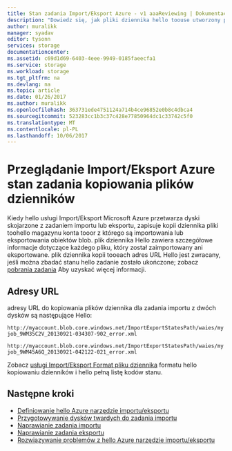 ```yaml
---
title: Stan zadania Import/Eksport Azure - v1 aaaReviewing | Dokumentacja firmy Microsoft
description: "Dowiedz się, jak pliki dziennika hello toouse utworzony podczas hello importu lub eksportu zadania był uruchamiany toosee hello stan zadania importu/eksportu hello."
author: muralikk
manager: syadav
editor: tysonn
services: storage
documentationcenter: 
ms.assetid: c69d1d69-6403-4eee-9949-0185faeecfa1
ms.service: storage
ms.workload: storage
ms.tgt_pltfrm: na
ms.devlang: na
ms.topic: article
ms.date: 01/26/2017
ms.author: muralikk
ms.openlocfilehash: 363731ede4751124a714b4ce96852e0b8c4dbca4
ms.sourcegitcommit: 523283cc1b3c37c428e77850964dc1c33742c5f0
ms.translationtype: MT
ms.contentlocale: pl-PL
ms.lasthandoff: 10/06/2017
---
```

# <a name="reviewing-azure-importexport-job-status-with-copy-log-files"></a>Przeglądanie Import/Eksport Azure stan zadania kopiowania plików dzienników
Kiedy hello usługi Import/Eksport Microsoft Azure przetwarza dyski skojarzone z zadaniem importu lub eksportu, zapisuje kopii dziennika pliki toohello magazynu konta tooor z którego są importowania lub eksportowania obiektów blob. plik dziennika Hello zawiera szczegółowe informacje dotyczące każdego pliku, który został zaimportowany ani eksportowane. plik dziennika kopii tooeach adres URL Hello jest zwracany, jeśli można zbadać stanu hello zadanie zostało ukończone; zobacz [pobrania zadania](/rest/api/storageservices/Get-Job3) Aby uzyskać więcej informacji.  

## <a name="example-urls"></a>Adresy URL

adresy URL do kopiowania plików dziennika dla zadania importu z dwóch dysków są następujące Hello:  
  
 `http://myaccount.blob.core.windows.net/ImportExportStatesPath/waies/myjob_9WM35C2V_20130921-034307-902_error.xml`  
  
 `http://myaccount.blob.core.windows.net/ImportExportStatesPath/waies/myjob_9WM45A6Q_20130921-042122-021_error.xml`  
  
 Zobacz [usługi Import/Eksport Format pliku dziennika](../storage-import-export-file-format-log.md) formatu hello kopiowaniu dzienników i hello pełną listę kodów stanu.  
  
## <a name="next-steps"></a>Następne kroki
 
 * [Definiowanie hello Azure narzędzie importu/eksportu](storage-import-export-tool-setup-v1.md)   
 * [Przygotowywanie dysków twardych do zadania importu](../storage-import-export-tool-preparing-hard-drives-import-v1.md)   
 * [Naprawianie zadania importu](../storage-import-export-tool-repairing-an-import-job-v1.md)   
 * [Naprawianie zadania eksportu](../storage-import-export-tool-repairing-an-export-job-v1.md)   
 * [Rozwiązywanie problemów z hello Azure narzędzie importu/eksportu](storage-import-export-tool-troubleshooting-v1.md)
